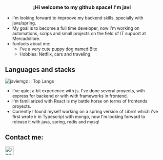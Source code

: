 <p align="center" width="300">
   <h3 align="center">¡Hi welcome to my github space! I'm javi</h3>
</p>

- I'm looking forward to improove my backend skills, specially with java/spring.
- My goal is to become a full time developer, now i'm working on automations, scrips and small projects on the field of IT support at Mercadolibre.
- funfacts about me:
   - I've a very cute puppy dog named Bito
   - Hobbies: Netflix, cars and traveling

## Languages and stacks

<img src="https://github-readme-stats.vercel.app/api/top-langs/?username=javiemgz&langs_count=5&theme=tokyonight&layout=compact" alt="javiemgz :: Top Langs"/> 

- I've quiet a bit experience with js. I've done several proyects, with express for backend or with with frameworks in frontend.
- I'm familiarized with React is my battle horse on terms of frontends proyects.
- Currently I found myself working on a spring version of Libro1 which i've first wrote ir in Typescript with mongo, now I'm looking forward to release it with java, spring, redis and mysql

## Contact me: 
<a href="https://www.linkedin.com/in/javier-emilio-g%C3%B3mez-612734179">
   <img src="https://image.flaticon.com/icons/png/512/174/174857.png" width="28px" height="28px" alt="logo"/>
</a>

